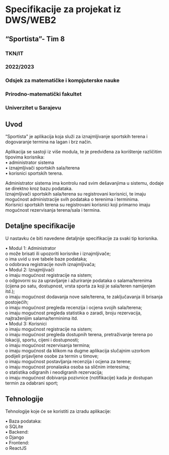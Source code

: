 # Specifikacije za projekat iz DWS/WEB2
## “Sportista”- Tim 8

### TKN/IT
### 2022/2023 
### Odsjek za matematičke i kompjuterske nauke 
### Prirodno-matematički fakultet 
### Univerzitet u Sarajevu 

## Uvod

“Sportista" je aplikacija koja služi za iznajmljivanje sportskih terena i dogovaranje termina na lagan i brz način.

Aplikacija se sastoji iz više modula, te je predviđena za korištenje različitim tipovima korisnika:\
    • administrator sistema\
    • iznajmljivači sportskih sala/terena\
    • korisnici sportskih terena.

Administrator sistema ima kontrolu nad svim dešavanjima u sistemu, dodaje se direktno kroz bazu podataka.\
Iznajmljivači sportskih sala/terena su registrovani korisnici, te imaju mogućnost administracije svih podataka o terenima i terminima.\
Korisnici sportskih terena su registrovani korisnici koji primarno imaju mogućnost rezervisanja terena/sala i termina.

## Detaljne specifikacije

U nastavku će biti navedene detaljnije specifikacije za svaki tip korisnika.

• Modul 1: Administrator\
    o može brisati ili upozoriti korisnike i iznajmljivače;\
    o ima uvid u sve tabele baze podataka;\
    o odobrava registracije novih iznajmljivača; \
• Modul 2: Iznajmljivači\
    o imaju mogućnost registracije na sistem;\
    o odgovorni su za upravljanje i ažuriranje podataka o salama/terenima (cijena po satu, dostupnost, vrsta sporta za koji je sala/teren namijenjen itd.);\
    o imaju mogućnost dodavanja nove sale/terena, te zaključavanja ili brisanja postojećih;\
    o imaju mogućnost pregleda recenzija i ocjena svojih sala/terena;\
    o imaju mogućnost pregleda statistika o zaradi, broju rezervacija, najtraženijim salama/terminima itd. \
• Modul 3: Korisnici\
    o imaju mogućnost registracije na sistem;\
    o imaju mogućnost pregleda dostupnih terena, pretraživanje terena po lokaciji, sportu, cijeni i dostupnosti;\
    o imaju mogućnost rezervisanja termina;\
    o imaju mogućnost da klikom na dugme aplikacija slučajnim uzorkom podijeli prijavljene osobe za termin u timove;\
    o imaju mogućnost postavljanja recenzija i ocjena za terene;\
    o imaju mogućnost pronalaska osoba sa sličnim interesima;\
    o statistika odigranih i neodigranih rezervacija;\
    o imaju mogućnost dobivanja pozivnice (notifikacije) kada je dostupan termin za odabrani sport; 

## Tehnologije

Tehnologije koje će se koristiti za izradu aplikacije:

• Baza podataka:\
    o SQLite\
• Backend:\
    o Django\
• Frontend:\
    o ReactJS
